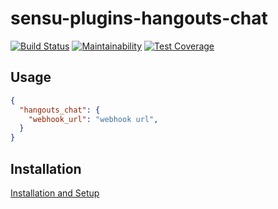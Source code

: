 # sensu-plugins-hangouts-chat
[![Build Status](https://travis-ci.org/clevertoday/sensu-plugins-hangouts-chat.svg?branch=master)](https://travis-ci.org/clevertoday/sensu-plugins-hangouts-chat)
[![Maintainability](https://api.codeclimate.com/v1/badges/d4ed4e715bf90cbe6422/maintainability)](https://codeclimate.com/github/clevertoday/sensu-plugins-hangouts-chat/maintainability)
[![Test Coverage](https://api.codeclimate.com/v1/badges/d4ed4e715bf90cbe6422/test_coverage)](https://codeclimate.com/github/clevertoday/sensu-plugins-hangouts-chat/test_coverage)

## Usage

```json
{
  "hangouts_chat": {
    "webhook_url": "webhook url",
  }
}
```

## Installation

[Installation and Setup](http://sensu-plugins.io/docs/installation_instructions.html)
